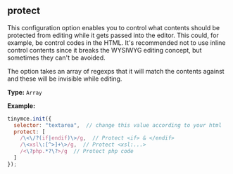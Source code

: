 ## protect

This configuration option enables you to control what contents should be protected from editing while it gets passed into the editor. This could, for example, be control codes in the HTML. It's recommended not to use inline control contents since it breaks the WYSIWYG editing concept, but sometimes they can't be avoided.

The option takes an array of regexps that it will match the contents against and these will be invisible while editing.

**Type:** `Array`

**Example:**

```js
tinymce.init({
  selector: "textarea",  // change this value according to your html
  protect: [
    /\<\/?(if|endif)\>/g,  // Protect <if> & </endif>
    /\<xsl\:[^>]+\>/g,  // Protect <xsl:...>
    /<\?php.*?\?>/g  // Protect php code
  ]
});
```
